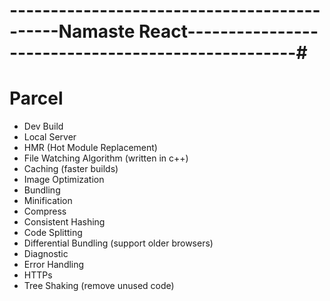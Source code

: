 # --------------------------------------------Namaste React---------------------------------------------------#

# Parcel
- Dev Build
- Local Server
- HMR (Hot Module Replacement)
- File Watching Algorithm (written in c++)
- Caching (faster builds)
- Image Optimization
- Bundling
- Minification
- Compress
- Consistent Hashing
- Code Splitting
- Differential Bundling (support older browsers)
- Diagnostic
- Error Handling
- HTTPs
- Tree Shaking (remove unused code)
